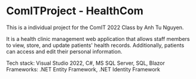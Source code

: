 # ComITProject - HealthCom

This is a individual project for the ComIT 2022 Class by Anh Tu Nguyen.

It is a health clinic management web application that allows staff members to view, store, and update patients' health records. 
Additionally, patients can access and edit their personal information.

Tech stack: Visual Studio 2022, C#, MS SQL Server, SQL, Blazor 
Frameworks: .NET Entity Framework, .NET Identity Framework 
